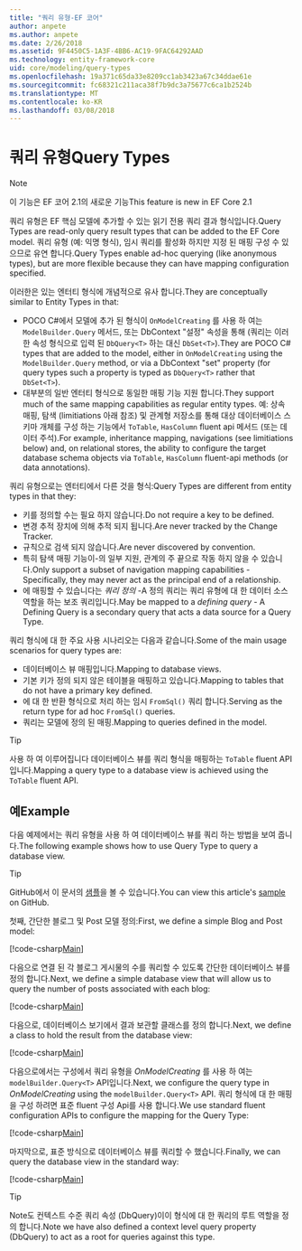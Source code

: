 ```yaml
---
title: "쿼리 유형-EF 코어"
author: anpete
ms.author: anpete
ms.date: 2/26/2018
ms.assetid: 9F4450C5-1A3F-4BB6-AC19-9FAC64292AAD
ms.technology: entity-framework-core
uid: core/modeling/query-types
ms.openlocfilehash: 19a371c65da33e8209cc1ab3423a67c34ddae61e
ms.sourcegitcommit: fc68321c211aca38f7b9dc3a75677c6ca1b2524b
ms.translationtype: MT
ms.contentlocale: ko-KR
ms.lasthandoff: 03/08/2018
---
```

# <a name="query-types"></a><span data-ttu-id="7a6e6-102">쿼리 유형</span><span class="sxs-lookup"><span data-stu-id="7a6e6-102">Query Types</span></span>
> [!NOTE]
> <span data-ttu-id="7a6e6-103">이 기능은 EF 코어 2.1의 새로운 기능</span><span class="sxs-lookup"><span data-stu-id="7a6e6-103">This feature is new in EF Core 2.1</span></span>

<span data-ttu-id="7a6e6-104">쿼리 유형은 EF 핵심 모델에 추가할 수 있는 읽기 전용 쿼리 결과 형식입니다.</span><span class="sxs-lookup"><span data-stu-id="7a6e6-104">Query Types are read-only query result types that can be added to the EF Core model.</span></span> <span data-ttu-id="7a6e6-105">쿼리 유형 (예: 익명 형식), 임시 쿼리를 활성화 하지만 지정 된 매핑 구성 수 있으므로 유연 합니다.</span><span class="sxs-lookup"><span data-stu-id="7a6e6-105">Query Types enable ad-hoc querying (like anonymous types), but are more flexible because they can have mapping configuration specified.</span></span>

<span data-ttu-id="7a6e6-106">이러한은 있는 엔터티 형식에 개념적으로 유사 합니다.</span><span class="sxs-lookup"><span data-stu-id="7a6e6-106">They are conceptually similar to Entity Types in that:</span></span>

- <span data-ttu-id="7a6e6-107">POCO C#에서 모델에 추가 된 형식이 ```OnModelCreating``` 를 사용 하 여는 ```ModelBuilder.Query``` 메서드, 또는 DbContext "설정" 속성을 통해 (쿼리는 이러한 속성 형식으로 입력 된 ```DbQuery<T>``` 하는 대신 ```DbSet<T>```).</span><span class="sxs-lookup"><span data-stu-id="7a6e6-107">They are POCO C# types that are added to the model, either in ```OnModelCreating``` using the ```ModelBuilder.Query``` method, or via a DbContext "set" property (for query types such a property is typed as ```DbQuery<T>``` rather that ```DbSet<T>```).</span></span>
- <span data-ttu-id="7a6e6-108">대부분의 일반 엔터티 형식으로 동일한 매핑 기능 지원 합니다.</span><span class="sxs-lookup"><span data-stu-id="7a6e6-108">They support much of the same mapping capabilities as regular entity types.</span></span> <span data-ttu-id="7a6e6-109">예: 상속 매핑, 탐색 (limitiations 아래 참조) 및 관계형 저장소를 통해 대상 데이터베이스 스키마 개체를 구성 하는 기능에서 ```ToTable```, ```HasColumn``` fluent api 메서드 (또는 데이터 주석).</span><span class="sxs-lookup"><span data-stu-id="7a6e6-109">For example, inheritance mapping, navigations (see limitiations below) and, on relational stores, the ability to configure the target database schema objects via ```ToTable```, ```HasColumn``` fluent-api methods (or data annotations).</span></span>

<span data-ttu-id="7a6e6-110">쿼리 유형으로는 엔터티에서 다른 것을 형식:</span><span class="sxs-lookup"><span data-stu-id="7a6e6-110">Query Types are different from entity types in that they:</span></span>

- <span data-ttu-id="7a6e6-111">키를 정의할 수는 필요 하지 않습니다.</span><span class="sxs-lookup"><span data-stu-id="7a6e6-111">Do not require a key to be defined.</span></span>
- <span data-ttu-id="7a6e6-112">변경 추적 장치에 의해 추적 되지 됩니다.</span><span class="sxs-lookup"><span data-stu-id="7a6e6-112">Are never tracked by the Change Tracker.</span></span>
- <span data-ttu-id="7a6e6-113">규칙으로 검색 되지 않습니다.</span><span class="sxs-lookup"><span data-stu-id="7a6e6-113">Are never discovered by convention.</span></span>
- <span data-ttu-id="7a6e6-114">특히 탐색 매핑 기능이-의 일부 지원, 관계의 주 끝으로 작동 하지 않을 수 있습니다.</span><span class="sxs-lookup"><span data-stu-id="7a6e6-114">Only support a subset of navigation mapping capabilities - Specifically, they may never act as the principal end of a relationship.</span></span>
- <span data-ttu-id="7a6e6-115">에 매핑할 수 있습니다는 _쿼리 정의_ -A 정의 쿼리는 쿼리 유형에 대 한 데이터 소스 역할을 하는 보조 쿼리입니다.</span><span class="sxs-lookup"><span data-stu-id="7a6e6-115">May be mapped to a _defining query_ - A Defining Query is a secondary query that acts a data source for a Query Type.</span></span>

<span data-ttu-id="7a6e6-116">쿼리 형식에 대 한 주요 사용 시나리오는 다음과 같습니다.</span><span class="sxs-lookup"><span data-stu-id="7a6e6-116">Some of the main usage scenarios for query types are:</span></span>

- <span data-ttu-id="7a6e6-117">데이터베이스 뷰 매핑입니다.</span><span class="sxs-lookup"><span data-stu-id="7a6e6-117">Mapping to database views.</span></span>
- <span data-ttu-id="7a6e6-118">기본 키가 정의 되지 않은 테이블을 매핑하고 있습니다.</span><span class="sxs-lookup"><span data-stu-id="7a6e6-118">Mapping to tables that do not have a primary key defined.</span></span>
- <span data-ttu-id="7a6e6-119">에 대 한 반환 형식으로 처리 하는 임시 ```FromSql()``` 쿼리 합니다.</span><span class="sxs-lookup"><span data-stu-id="7a6e6-119">Serving as the return type for ad hoc ```FromSql()``` queries.</span></span>
- <span data-ttu-id="7a6e6-120">쿼리는 모델에 정의 된 매핑.</span><span class="sxs-lookup"><span data-stu-id="7a6e6-120">Mapping to queries defined in the model.</span></span>

> [!TIP]
> <span data-ttu-id="7a6e6-121">사용 하 여 이루어집니다 데이터베이스 뷰를 쿼리 형식을 매핑하는 ```ToTable``` fluent API입니다.</span><span class="sxs-lookup"><span data-stu-id="7a6e6-121">Mapping a query type to a database view is achieved using the ```ToTable``` fluent API.</span></span>

## <a name="example"></a><span data-ttu-id="7a6e6-122">예</span><span class="sxs-lookup"><span data-stu-id="7a6e6-122">Example</span></span>

<span data-ttu-id="7a6e6-123">다음 예제에서는 쿼리 유형을 사용 하 여 데이터베이스 뷰를 쿼리 하는 방법을 보여 줍니다.</span><span class="sxs-lookup"><span data-stu-id="7a6e6-123">The following example shows how to use Query Type to query a database view.</span></span>

> [!TIP]
> <span data-ttu-id="7a6e6-124">GitHub에서 이 문서의 [샘플](https://github.com/aspnet/EntityFrameworkCore/tree/dev/samples/QueryTypes)을 볼 수 있습니다.</span><span class="sxs-lookup"><span data-stu-id="7a6e6-124">You can view this article's [sample](https://github.com/aspnet/EntityFrameworkCore/tree/dev/samples/QueryTypes) on GitHub.</span></span>

<span data-ttu-id="7a6e6-125">첫째, 간단한 블로그 및 Post 모델 정의:</span><span class="sxs-lookup"><span data-stu-id="7a6e6-125">First, we define a simple Blog and Post model:</span></span>

[!code-csharp[Main](../../../efcore-dev/samples/QueryTypes/Program.cs#Entities)]

<span data-ttu-id="7a6e6-126">다음으로 연결 된 각 블로그 게시물의 수를 쿼리할 수 있도록 간단한 데이터베이스 뷰를 정의 합니다.</span><span class="sxs-lookup"><span data-stu-id="7a6e6-126">Next, we define a simple database view that will allow us to query the number of posts associated with each blog:</span></span>

[!code-csharp[Main](../../../efcore-dev/samples/QueryTypes/Program.cs#View)]

<span data-ttu-id="7a6e6-127">다음으로, 데이터베이스 보기에서 결과 보관할 클래스를 정의 합니다.</span><span class="sxs-lookup"><span data-stu-id="7a6e6-127">Next, we define a class to hold the result from the database view:</span></span>

[!code-csharp[Main](../../../efcore-dev/samples/QueryTypes/Program.cs#QueryType)]

<span data-ttu-id="7a6e6-128">다음으로에서는 구성에서 쿼리 유형을 _OnModelCreating_ 를 사용 하 여는 ```modelBuilder.Query<T>``` API입니다.</span><span class="sxs-lookup"><span data-stu-id="7a6e6-128">Next, we configure the query type in _OnModelCreating_ using the ```modelBuilder.Query<T>``` API.</span></span>
<span data-ttu-id="7a6e6-129">쿼리 형식에 대 한 매핑을 구성 하려면 표준 fluent 구성 Api를 사용 합니다.</span><span class="sxs-lookup"><span data-stu-id="7a6e6-129">We use standard fluent configuration APIs to configure the mapping for the Query Type:</span></span>

[!code-csharp[Main](../../../efcore-dev/samples/QueryTypes/Program.cs#Configuration)]

<span data-ttu-id="7a6e6-130">마지막으로, 표준 방식으로 데이터베이스 뷰를 쿼리할 수 했습니다.</span><span class="sxs-lookup"><span data-stu-id="7a6e6-130">Finally, we can query the database view in the standard way:</span></span>

[!code-csharp[Main](../../../efcore-dev/samples/QueryTypes/Program.cs#Query)]

> [!TIP]
> <span data-ttu-id="7a6e6-131">Note도 컨텍스트 수준 쿼리 속성 (DbQuery)이이 형식에 대 한 쿼리의 루트 역할을 정의 합니다.</span><span class="sxs-lookup"><span data-stu-id="7a6e6-131">Note we have also defined a context level query property (DbQuery) to act as a root for queries against this type.</span></span>
